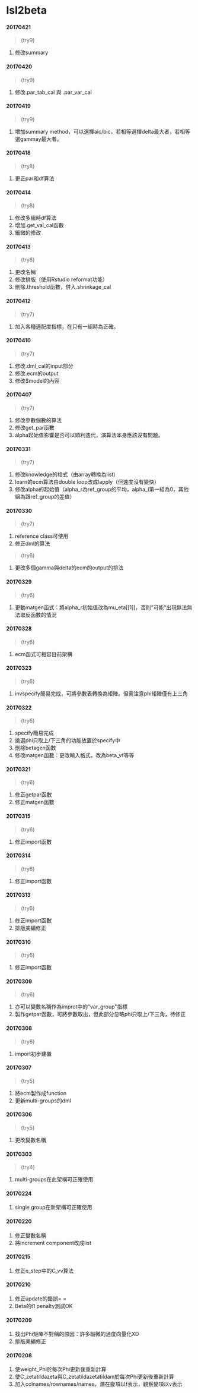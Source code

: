 # lsl2beta

#### 20170421
>(try9)</p>
1. 修改summary

#### 20170420
>(try9)</p>
1. 修改.par_tab_cal 與 .par_var_cal

#### 20170419
>(try9)</p>
1. 增加summary method，可以選擇aic/bic，若相等選擇delta最大者，若相等選gammay最大者。

#### 20170418
>(try8)</p>
1. 更正par和df算法

#### 20170414
>(try8)</p>
1. 修改多組時df算法
2. 增加.get_val_cal函數
3. 細微的修改

#### 20170413
>(try8)</p>
1. 更改名稱
2. 修改排版（使用Rstudio reformat功能）
3. 刪除.threshold函數，併入.shrinkage_cal

#### 20170412
>(try7)</p>
1. 加入各種適配度指標，在只有一組時為正確。

#### 20170410
>(try7)</p>
1. 修改.dml_cal的input部分
2. 修改.ecm的output
3. 修改$model的內容

#### 20170407
>(try7)</p>
1. 修改參數個數的算法
2. 修改get_par函數
3. alpha起始值影響是否可以順利迭代，演算法本身應該沒有問題。

#### 20170331
>(try7)</p>
1. 修改knowledge的格式（由array轉換為list)
2. learn的ecm算法由double loop改成lapply（但速度沒有變快）
3. 修改alpha的起始值（alpha_r為ref_group的平均，alpha_i第一組為0，其他組為跟ref_group的差值）

#### 20170330
>(try7)</p>
1. reference class可使用
2. 修正dml的算法
>(try6)</p>
1. 更改多個gamma與delta的ecm的output的排法

#### 20170329
>(try6)</p>
1. 更動matgen函式：將alpha_r初始值改為mu_eta[[1]]，否則"可能"出現無法無法取反函數的情況

#### 20170328
>(try6)</p>
1. ecm函式可相容目前架構

#### 20170323
>(try6)</p>

1. invspecify簡易完成，可將參數表轉換為矩陣。但需注意phi矩陣僅有上三角

#### 20170322
>(try6)</p>

1. specify簡易完成
2. 挑選phi只取上/下三角的功能放置於specify中
3. 刪除betagen函數
4. 修改matgen函數：更改輸入格式，改為beta_vf等等

#### 20170321
>(try6)</p>

1. 修正getpar函數
2. 修正matgen函數


#### 20170315
>(try6)</p>

1. 修正import函數 

#### 20170314
>(try6)</p>

1. 修正import函數

#### 20170313
>(try6)</p>

1. 修正import函數
2. 排版美編修正

#### 20170310
>(try6)</p>

1. 修正import函數


#### 20170309
>(try6)</p>

1. 亦可以變數名稱作為improt中的"var_group"指標
2. 製作getpar函數，可將參數取出，但此部分忽略phi只取上/下三角，待修正

#### 20170308
>(try6)</p>

1. import初步建置

#### 20170307
>(try5)</p>

1. 將ecm製作成function
2. 更新multi-groups的dml

#### 20170306
>(try5)</p>

1. 更改變數名稱

#### 20170303
>(try4)</p>
1. multi-groups在此架構可正確使用

#### 20170224
1. single group在新架構可正確使用

#### 20170220
1. 修正變數名稱
2. 將increment component改成list

#### 20170215
1. 修正e_step中的C_vv算法

#### 20170210
1. 修正update的錯誤= =
2. Beta的t1 penalty測試OK

#### 20170209
1. 找出Phi矩陣不對稱的原因：許多細微的過度向量化XD
2. 排版美編修正

#### 20170208
1. 使weight_Phi於每次Phi更新後重新計算
2. 使C_zetatildazeta與C_zetatildazetatildam於每次Phi更新後重新計算
3. 加入colnames/rownames/names，潛在變項以f表示，觀察變項以v表示
